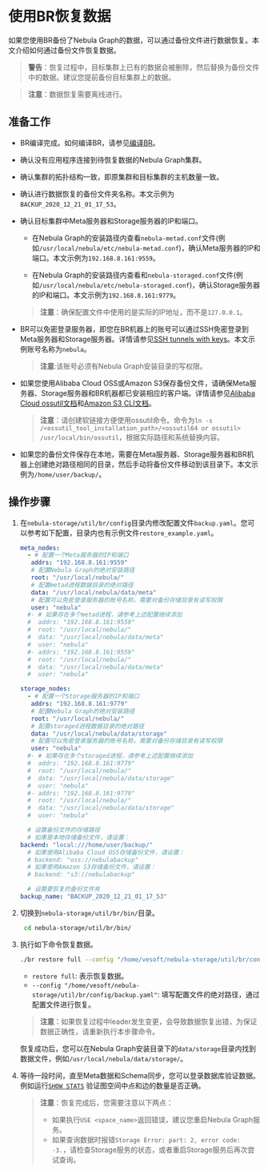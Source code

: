 # 使用BR恢复数据

如果您使用BR备份了Nebula Graph的数据，可以通过备份文件进行数据恢复。本文介绍如何通过备份文件恢复数据。

>**警告**：恢复过程中，目标集群上已有的数据会被删除，然后替换为备份文件中的数据。建议您提前备份目标集群上的数据。

>**注意**：数据恢复需要离线进行。

## 准备工作

- BR编译完成。如何编译BR，请参见[编译BR](2.compile-br.md)。

- 确认没有应用程序连接到待恢复数据的Nebula Graph集群。

- 确认集群的拓扑结构一致，即原集群和目标集群的主机数量一致。

- 确认进行数据恢复的备份文件夹名称。本文示例为`BACKUP_2020_12_21_01_17_53`。

- 确认目标集群中Meta服务器和Storage服务器的IP和端口。
  
  - 在Nebula Graph的安装路径内查看`nebula-metad.conf`文件(例如`/usr/local/nebula/etc/nebula-metad.conf`)，确认Meta服务器的IP和端口。本文示例为`192.168.8.161:9559`。
  
  - 在Nebula Graph的安装路径内查看和`nebula-storaged.conf`文件(例如`/usr/local/nebula/etc/nebula-storaged.conf`)，确认Storage服务器的IP和端口。本文示例为`192.168.8.161:9779`。
  
  >**注意**：确保配置文件中使用的是实际的IP地址，而不是`127.0.0.1`。

- BR可以免密登录服务器，即您在BR机器上的账号可以通过SSH免密登录到Meta服务器和Storage服务器。详情请参见[SSH tunnels with keys](http://alexander.holbreich.org/ssh-tunnel-without-password/)。本文示例账号名称为`nebula`。
  >**注意**:该账号必须有Nebula Graph安装目录的写权限。

- 如果您使用Alibaba Cloud OSS或Amazon S3保存备份文件，请确保Meta服务器、Storage服务器和BR机器都已安装相应的客户端。详情请参见[Alibaba Cloud ossutil文档](https://www.alibabacloud.com/help/zh/doc-detail/120075.htm#concept-303829)和[Amazon S3 CLI文档](https://docs.amazonaws.cn/cli/latest/userguide/cli-services-s3.html)。
  >**注意**：请创建软链接方便使用ossutil命令。命令为`ln -s /<ossutil_tool_installation_path>/<ossutil64 or ossutil> /usr/local/bin/ossutil`，根据实际路径和系统替换内容。

- 如果您的备份文件保存在本地，需要在Meta服务器、Storage服务器和BR机器上创建绝对路径相同的目录，然后手动将备份文件移动到该目录下。本文示例为`/home/user/backup/`。

## 操作步骤

1. 在`nebula-storage/util/br/config`目录内修改配置文件`backup.yaml`。您可以参考如下配置，目录内也有示例文件`restore_example.yaml`。

   ```yaml
   meta_nodes:
     - # 配置一个Meta服务器的IP和端口
      addrs: "192.168.8.161:9559"
      # 配置Nebula Graph的绝对安装路径
      root: "/usr/local/nebula/"
      # 配置metad进程数据目录的绝对路径
      data: "/usr/local/nebula/data/meta"
      # 配置可以免密登录服务器的账号名称，需要对备份存储目录有读写权限
      user: "nebula"
     #- # 如果存在多个metad进程，请参考上述配置继续添加
     #  addrs: "192.168.8.161:9559"
     #  root: "/usr/local/nebula/"
     #  data: "/usr/local/nebula/data/meta"
     #  user: "nebula"
     #- addrs: "192.168.8.161:9559"
     #  root: "/usr/local/nebula/"
     #  data: "/usr/local/nebula/data/meta"
     #  user: "nebula"

   storage_nodes:
     - # 配置一个Storage服务器的IP和端口
      addrs: "192.168.8.161:9779"
      # 配置Nebula Graph的绝对安装路径
      root: "/usr/local/nebula/"
      # 配置storaged进程数据目录的绝对路径
      data: "/usr/local/nebula/data/storage"
      # 配置可以免密登录服务器的账号名称，需要对备份存储目录有读写权限
      user: "nebula"
     #- # 如果存在多个storaged进程，请参考上述配置继续添加
     #  addrs: "192.168.8.161:9779"
     #  root: "/usr/local/nebula/"
     #  data: "/usr/local/nebula/data/storage"
     #  user: "nebula"
     #- addrs: "192.168.8.161:9779"
     #  root: "/usr/local/nebula/"
     #  data: "/usr/local/nebula/data/storage"
     #  user: "nebula"

     # 设置备份文件的存储路径
     # 如果是本地存储备份文件，请设置： 
   backend: "local:///home/user/backup/"
     # 如果使用Alibaba Cloud OSS存储备份文件，请设置：
     # backend: "oss://nebulabackup"
     # 如果使用Amazon S3存储备份文件，请设置：
     # backend: "s3://nebulabackup"

     # 设置要恢复的备份文件夹
   backup_name: "BACKUP_2020_12_21_01_17_53"
    ```

2. 切换到`nebula-storage/util/br/bin/`目录。

   ```bash
    cd nebula-storage/util/br/bin/
   ```

3. 执行如下命令恢复数据。

   ```bash
   ./br restore full --config "/home/vesoft/nebula-storage/util/br/config/backup.yaml"
   ```

   - `restore full`: 表示恢复数据。
   - `--config "/home/vesoft/nebula-storage/util/br/config/backup.yaml"`: 填写配置文件的绝对路径，通过配置文件进行恢复。
  
   >**注意**：如果恢复过程中leader发生变更，会导致数据恢复出错，为保证数据正确性，请重新执行本步骤命令。

   恢复成功后，您可以在Nebula Graph安装目录下的`data/storage`目录内找到数据文件，例如`/usr/local/nebula/data/storage/`。

4. 等待一段时间，直至Meta数据和Schema同步，您可以登录数据库验证数据。例如运行[`SHOW STATS`](../../3.ngql-guide/7.general-query-statements/6.show/14.show-stats/) 验证图空间中点和边的数量是否正确。

   >**注意**：恢复完成后，您需要注意以下两点：
    >
    >- 如果执行`USE <space_name>`返回错误，建议您重启Nebula Graph服务。
    >- 如果查询数据时报错`Storage Error: part: 2, error code: -3.`，请检查Storage服务的状态，或者重启Storage服务后再次尝试查询。
